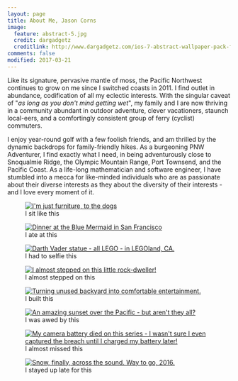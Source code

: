 ```yaml
---
layout: page
title: About Me, Jason Corns
image:
  feature: abstract-5.jpg
  credit: dargadgetz
  creditlink: http://www.dargadgetz.com/ios-7-abstract-wallpaper-pack-for-iphone-5-and-ipod-touch-retina/
comments: false
modified: 2017-03-21
---
```

Like its signature, pervasive mantle of moss, the Pacific Northwest continues to grow on me since I switched coasts in 2011. I find outlet in abundance, codification of all my eclectic interests.  With the singular caveat of "_as long as you don't mind getting wet_", my family and I are now thriving in a community abundant in outdoor adventure, clever vacationers, staunch local-eers, and a comfortingly consistent group of ferry (cyclist) commuters.

I enjoy year-round golf with a few foolish friends, and am thrilled by the dynamic backdrops for family-friendly hikes. As a burgeoning PNW Adventurer, I find exactly what I need, in being adventurously close to Snoqualmie Ridge, the Olympic Mountain Range, Port Townsend, and the Pacific Coast.  As a life-long mathematician and software engineer, I have stumbled into a mecca for like-minded individuals who are as passionate about their diverse interests as they about the diversity of their interests - and I love every moment of it.

<figure>
  <a href="{{ site.url }}/images/about/dog_chair.jpg" title="I'm just furniture, to the dogs" class="image-popup">
    <img src="{{ site.url }}/images/about/dog_chair.jpg" alt="I'm just furniture, to the dogs">
  </a>
  <figcaption>I sit like this</figcaption>
</figure>

<figure>
  <a href="{{ site.url }}/images/about/at_the_blue_mermaid.jpg" title="Dinner at the Blue Mermaid in San Francisco" class="image-popup">
    <img src="{{ site.url }}/images/about/at_the_blue_mermaid.jpg" alt="Dinner at the Blue Mermaid in San Francisco">
  </a>
  <figcaption>I ate at this</figcaption>
</figure>

<figure>
  <a href="{{ site.url }}/images/about/me_and_darth.jpg" title="Darth Vader statue - all LEGO - in LEGOland, CA." class="image-popup">
    <img src="{{ site.url }}/images/about/me_and_darth.jpg" alt="Darth Vader statue - all LEGO - in LEGOland, CA.">
  </a>
  <figcaption>I had to selfie this</figcaption>
</figure>

<figure>
  <a href="{{ site.url }}/images/about/look_out_crab.jpg" title="I almost stepped on this little rock-dweller!" class="image-popup">
    <img src="{{ site.url }}/images/about/look_out_crab.jpg" alt="I almost stepped on this little rock-dweller!">
  </a>
  <figcaption>I almost stepped on this</figcaption>
</figure>

<figure>
  <a href="{{ site.url }}/images/about/what_a_fire_pit.jpg" title="Turning unused backyard into comfortable entertainment." class="image-popup">
    <img src="{{ site.url }}/images/about/what_a_fire_pit.jpg" alt="Turning unused backyard into comfortable entertainment.">
  </a>
  <figcaption>I built this</figcaption>
</figure>

<figure>
  <a href="{{ site.url }}/images/about/sundown_san_diego.jpg" title="An amazing sunset over the Pacific - but aren't they all?" class="image-popup">
    <img src="{{ site.url }}/images/about/sundown_san_diego.jpg" alt="An amazing sunset over the Pacific - but aren't they all?">
  </a>
  <figcaption>I was awed by this</figcaption>
</figure>

<figure>
  <a href="{{ site.url }}/images/about/hang_in_there_battery.jpg" title="My camera battery died on this series - I wasn't sure I even captured the breach until I charged my battery later!" class="image-popup">
    <img src="{{ site.url }}/images/about/hang_in_there_battery.jpg" alt="My camera battery died on this series - I wasn't sure I even captured the breach until I charged my battery later!">
  </a>
  <figcaption>I almost missed this</figcaption>
</figure>

<figure>
  <a href="{{ site.url }}/images/about/snow_finally.jpg" title="Snow, finally, across the sound.  Way to go, 2016." class="image-popup">
    <img src="{{ site.url }}/images/about/snow_finally.jpg" alt="Snow, finally, across the sound.  Way to go, 2016.">
  </a>
  <figcaption>I stayed up late for this</figcaption>
</figure>